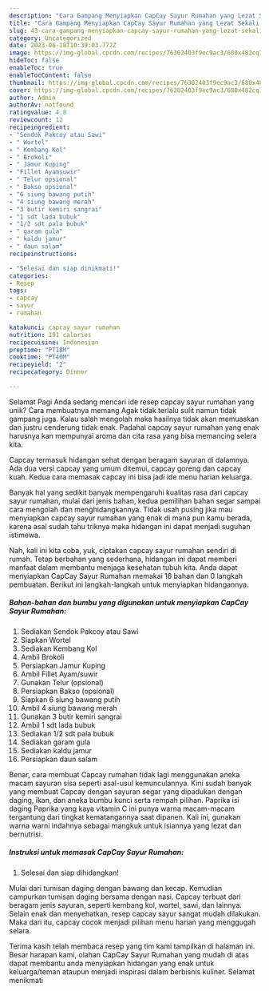 ```yaml
---
description: "Cara Gampang Menyiapkan CapCay Sayur Rumahan yang Lezat Sekali, Sempurna"
title: "Cara Gampang Menyiapkan CapCay Sayur Rumahan yang Lezat Sekali, Sempurna"
slug: 43-cara-gampang-menyiapkan-capcay-sayur-rumahan-yang-lezat-sekali-sempurna
category: Uncategorized
date: 2023-06-18T10:39:03.772Z
image: https://img-global.cpcdn.com/recipes/76302403f9ec9ac3/680x482cq70/capcay-sayur-rumahan-foto-resep-utama.jpg
hideToc: false
enableToc: true
enableTocContent: false
thumbnail: https://img-global.cpcdn.com/recipes/76302403f9ec9ac3/680x482cq70/capcay-sayur-rumahan-foto-resep-utama.jpg
cover: https://img-global.cpcdn.com/recipes/76302403f9ec9ac3/680x482cq70/capcay-sayur-rumahan-foto-resep-utama.jpg
author: Admin
authorAv: notfound
ratingvalue: 4.8
reviewcount: 12
recipeingredient:
- "Sendok Pakcoy atau Sawi"
- " Wortel"
- " Kembang Kol"
- " Brokoli"
- " Jamur Kuping"
- "Fillet Ayamsuwir"
- " Telur opsional"
- " Bakso opsional"
- "6 siung bawang putih"
- "4 siung bawang merah"
- "3 butir kemiri sangrai"
- "1 sdt lada bubuk"
- "1/2 sdt pala bubuk"
- " garam gula"
- " kaldu jamur"
- " daun salam"
recipeinstructions:

- "Selesai dan siap dinikmati!"
categories:
- Resep
tags:
- capcay
- sayur
- rumahan

katakunci: capcay sayur rumahan 
nutrition: 191 calories
recipecuisine: Indonesian
preptime: "PT18M"
cooktime: "PT40M"
recipeyield: "2"
recipecategory: Dinner

---
```



Selamat Pagi Anda sedang mencari ide resep capcay sayur rumahan yang unik? Cara membuatnya memang Agak tidak terlalu sulit namun tidak gampang juga. Kalau salah mengolah maka hasilnya tidak akan memuaskan dan justru cenderung tidak enak. Padahal capcay sayur rumahan yang enak harusnya kan mempunyai aroma dan cita rasa yang bisa memancing selera kita.


Capcay termasuk hidangan sehat dengan beragam sayuran di dalamnya. Ada dua versi capcay yang umum ditemui, capcay goreng dan capcay kuah. Kedua cara memasak capcay ini bisa jadi ide menu harian keluarga.

Banyak hal yang sedikit banyak mempengaruhi kualitas rasa dari capcay sayur rumahan, mulai dari jenis bahan, kedua pemilihan bahan segar sampai cara mengolah dan menghidangkannya. Tidak usah pusing jika mau menyiapkan capcay sayur rumahan yang enak di mana pun kamu berada, karena asal sudah tahu triknya maka hidangan ini dapat menjadi suguhan istimewa.


Nah, kali ini kita coba, yuk, ciptakan capcay sayur rumahan sendiri di rumah. Tetap berbahan yang sederhana, hidangan ini dapat memberi manfaat dalam membantu menjaga kesehatan tubuh kita. Anda dapat menyiapkan CapCay Sayur Rumahan memakai 16 bahan dan 0 langkah pembuatan. Berikut ini langkah-langkah untuk menyiapkan hidangannya.

<!--inarticleads1-->

##### Bahan-bahan dan bumbu yang digunakan untuk menyiapkan CapCay Sayur Rumahan:

1. Sediakan Sendok Pakcoy atau Sawi
1. Siapkan  Wortel
1. Sediakan  Kembang Kol
1. Ambil  Brokoli
1. Persiapkan  Jamur Kuping
1. Ambil Fillet Ayam/suwir
1. Gunakan  Telur (opsional)
1. Persiapkan  Bakso (opsional)
1. Siapkan 6 siung bawang putih
1. Ambil 4 siung bawang merah
1. Gunakan 3 butir kemiri sangrai
1. Ambil 1 sdt lada bubuk
1. Sediakan 1/2 sdt pala bubuk
1. Sediakan  garam gula
1. Sediakan  kaldu jamur
1. Persiapkan  daun salam


Benar, cara membuat Capcay rumahan tidak lagi menggunakan aneka macam sayuran sisa seperti asal-usul kemunculannya. Kini sudah banyak yang membuat Capcay dengan sayuran segar yang dipadukan dengan daging, ikan, dan aneka bumbu kunci serta rempah pilihan. Paprika isi daging Paprika yang kaya vitamin C ini punya warna macam-macam tergantung dari tingkat kematangannya saat dipanen. Kali ini, gunakan warna warni indahnya sebagai mangkuk untuk isiannya yang lezat dan bernutrisi. 

<!--inarticleads2-->

##### Instruksi untuk memasak CapCay Sayur Rumahan:


1. Selesai dan siap dihidangkan!

Mulai dari tumisan daging dengan bawang dan kecap. Kemudian campurkan tumisan daging bersama dengan nasi. Capcay terbuat dari beragam jenis sayuran, seperti kembang kol, wortel, sawi, dan lainnya. Selain enak dan menyehatkan, resep capcay sayur sangat mudah dilakukan. Maka dari itu, capcay cocok menjadi pilihan menu harian yang menggugah selara. 

Terima kasih telah membaca resep yang tim kami tampilkan di halaman ini. Besar harapan kami, olahan CapCay Sayur Rumahan yang mudah di atas dapat membantu anda menyiapkan hidangan yang enak untuk keluarga/teman ataupun menjadi inspirasi dalam berbisnis kuliner. Selamat menikmati

